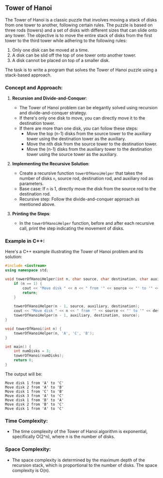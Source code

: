 ## Tower of Hanoi

The Tower of Hanoi is a classic puzzle that involves moving a stack of disks from one tower to another, following certain rules. The puzzle is based on three rods (towers) and a set of disks with different sizes that can slide onto any tower. The objective is to move the entire stack of disks from the first tower to the third tower while adhering to the following rules:

1. Only one disk can be moved at a time.
2. A disk can be slid off the top of one tower onto another tower.
3. A disk cannot be placed on top of a smaller disk.

The task is to write a program that solves the Tower of Hanoi puzzle using a stack-based approach.

### Concept and Approach:

1. **Recursion and Divide-and-Conquer**:
   - The Tower of Hanoi problem can be elegantly solved using recursion and divide-and-conquer strategy.
   - If there's only one disk to move, you can directly move it to the destination tower.
   - If there are more than one disk, you can follow these steps:
     - Move the top (n-1) disks from the source tower to the auxiliary tower using the destination tower as the auxiliary.
     - Move the nth disk from the source tower to the destination tower.
     - Move the (n-1) disks from the auxiliary tower to the destination tower using the source tower as the auxiliary.

2. **Implementing the Recursive Solution**:
   - Create a recursive function `towerOfHanoiHelper` that takes the number of disks `n`, source rod, destination rod, and auxiliary rod as parameters.
   - Base case: If `n` is 1, directly move the disk from the source rod to the destination rod.
   - Recursive step: Follow the divide-and-conquer approach as mentioned above.

3. **Printing the Steps**:
   - In the `towerOfHanoiHelper` function, before and after each recursive call, print the step indicating the movement of disks.

### Example in C++:

Here's a C++ example illustrating the Tower of Hanoi problem and its solution:

```cpp
#include <iostream>
using namespace std;

void towerOfHanoiHelper(int n, char source, char destination, char auxiliary) {
    if (n == 1) {
        cout << "Move disk " << n << " from '" << source << "' to '" << destination << "'" << endl;
        return;
    }
    
    towerOfHanoiHelper(n - 1, source, auxiliary, destination);
    cout << "Move disk " << n << " from '" << source << "' to '" << destination << "'" << endl;
    towerOfHanoiHelper(n - 1, auxiliary, destination, source);
}

void towerOfHanoi(int n) {
    towerOfHanoiHelper(n, 'A', 'C', 'B');
}

int main() {
    int numDisks = 3;
    towerOfHanoi(numDisks);
    return 0;
}
```

The output will be:

```
Move disk 1 from 'A' to 'C'
Move disk 2 from 'A' to 'B'
Move disk 1 from 'C' to 'B'
Move disk 3 from 'A' to 'C'
Move disk 1 from 'B' to 'A'
Move disk 2 from 'B' to 'C'
Move disk 1 from 'A' to 'C'
```

### Time Complexity:
- The time complexity of the Tower of Hanoi algorithm is exponential, specifically O(2^n), where n is the number of disks.

### Space Complexity:
- The space complexity is determined by the maximum depth of the recursion stack, which is proportional to the number of disks. The space complexity is O(n).